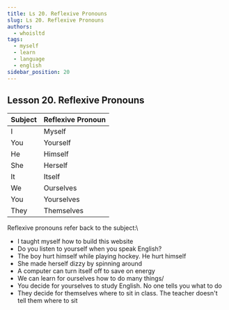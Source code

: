 ```yaml
---
title: Ls 20. Reflexive Pronouns
slug: Ls 20. Reflexive Pronouns
authors:
  - whoisltd
tags:
  - myself
  - learn
  - language
  - english
sidebar_position: 20
---
```


## Lesson 20. Reflexive Pronouns

| Subject | Reflexive Pronoun |
| ------- | ----------------- |
| I       | Myself            |
| You     | Yourself          |
| He      | Himself           |
| She     | Herself           |
| It      | Itself            |
| We      | Ourselves         |
| You     | Yourselves        |
| They    | Themselves        |

Reflexive pronouns refer back to the subject:\

- I taught myself how to build this website
- Do you listen to yourself when you speak English?
- The boy hurt himself while playing hockey. He hurt himself
- She made herself dizzy by spinning around
- A computer can turn itself off to save on energy
- We can learn for ourselves how to do many things/
- You decide for yourselves to study English. No one tells you what to do
- They decide for themselves where to sit in class. The teacher doesn't tell them where to sit
